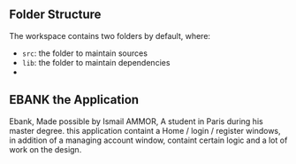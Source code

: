## Folder Structure

The workspace contains two folders by default, where:

- `src`: the folder to maintain sources
- `lib`: the folder to maintain dependencies
- 
## EBANK the Application
Ebank, Made possible by Ismail AMMOR, A student in Paris during his master degree.
this application containt a Home / login / register windows, in addition of a managing account window, containt certain logic and a lot of work on the design. 
